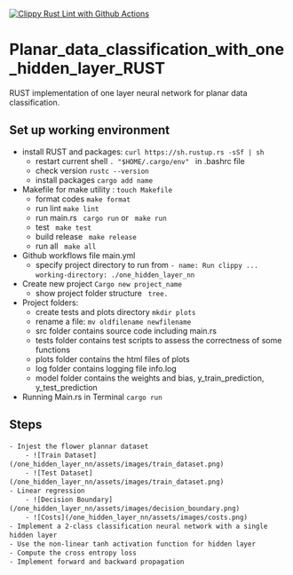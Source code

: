 [![Clippy Rust Lint with Github Actions](https://github.com/sktan888/Planar_data_classification_with_one_hidden_layer_RUST/actions/workflows/main.yml/badge.svg)](https://github.com/sktan888/Planar_data_classification_with_one_hidden_layer_RUST/actions/workflows/main.yml)

# Planar_data_classification_with_one_hidden_layer_RUST
RUST implementation of one layer neural network for planar data classification.

## Set up working environment
* install RUST and packages: ```curl https://sh.rustup.rs -sSf | sh```
	- restart current shell  ``` . "$HOME/.cargo/env"  ``` in .bashrc file
	- check version ``` rustc --version ```
	- install packages ```cargo add name```
* Makefile for make utility : ``` touch Makefile ```
    - format codes ``` make format ```
    - run lint ``` make lint ```
	- run main.rs ``` cargo run``` or ``` make run```
	- test ``` make test```
	- build release ``` make release```
	- run all ``` make all```
* Github workflows file main.yml
	- specify project directory to run from ``` - name: Run clippy ... working-directory: ./one_hidden_layer_nn ```
* Create new project ```Cargo new project_name``` 
	- show project folder structure ``` tree.```
* Project folders:
   - create tests and plots directory ``` mkdir plots ```
   - rename a file: ```mv oldfilename newfilename```
   - src folder contains source code including main.rs
   - tests folder contains test scripts to assess the correctness of some functions
   - plots folder contains the html files of plots
   - log folder contains logging file info.log
   - model folder contains the weights and bias, y_train_prediction, y_test_prediction
* Running Main.rs in Terminal ```cargo run``` 

## Steps
    - Injest the flower plannar dataset
        - ![Train Dataset](/one_hidden_layer_nn/assets/images/train_dataset.png)
        - ![Test Dataset](/one_hidden_layer_nn/assets/images/train_dataset.png)
    - Linear regression 
        - ![Decision Boundary](/one_hidden_layer_nn/assets/images/decision_boundary.png)
        - ![Costs](/one_hidden_layer_nn/assets/images/costs.png)
	- Implement a 2-class classification neural network with a single hidden layer
    - Use the non-linear tanh activation function for hidden layer
    - Compute the cross entropy loss
    - Implement forward and backward propagation
